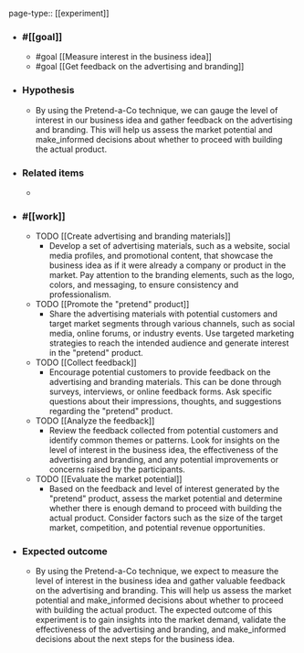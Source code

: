 page-type:: [[experiment]]



  - ### #[[goal]]
    - #goal [[Measure interest in the business idea]]
    - #goal [[Get feedback on the advertising and branding]]
  - ### Hypothesis
    - By using the Pretend-a-Co technique, we can gauge the level of interest in our business idea and gather feedback on the advertising and branding. This will help us assess the market potential and make_informed decisions about whether to proceed with building the actual product.
  - ### Related items
    - 
  - ### #[[work]]
    - TODO [[Create advertising and branding materials]]
      - Develop a set of advertising materials, such as a website, social media profiles, and promotional content, that showcase the business idea as if it were already a company or product in the market. Pay attention to the branding elements, such as the logo, colors, and messaging, to ensure consistency and professionalism.
    - TODO [[Promote the "pretend" product]]
      - Share the advertising materials with potential customers and target market segments through various channels, such as social media, online forums, or industry events. Use targeted marketing strategies to reach the intended audience and generate interest in the "pretend" product.
    - TODO [[Collect feedback]]
      - Encourage potential customers to provide feedback on the advertising and branding materials. This can be done through surveys, interviews, or online feedback forms. Ask specific questions about their impressions, thoughts, and suggestions regarding the "pretend" product.
    - TODO [[Analyze the feedback]]
      - Review the feedback collected from potential customers and identify common themes or patterns. Look for insights on the level of interest in the business idea, the effectiveness of the advertising and branding, and any potential improvements or concerns raised by the participants.
    - TODO [[Evaluate the market potential]]
      - Based on the feedback and level of interest generated by the "pretend" product, assess the market potential and determine whether there is enough demand to proceed with building the actual product. Consider factors such as the size of the target market, competition, and potential revenue opportunities.
  - ### Expected outcome
    - By using the Pretend-a-Co technique, we expect to measure the level of interest in the business idea and gather valuable feedback on the advertising and branding. This will help us assess the market potential and make_informed decisions about whether to proceed with building the actual product. The expected outcome of this experiment is to gain insights into the market demand, validate the effectiveness of the advertising and branding, and make_informed decisions about the next steps for the business idea.
